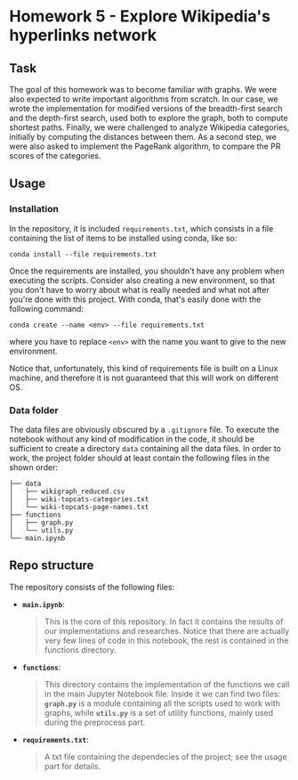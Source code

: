 # Homework 5 - Explore Wikipedia's hyperlinks network
## Task
The goal of this homework was to become familiar with graphs. We were also expected to write important algorithms from scratch. In our case, we wrote the implementation for modified versions of the breadth-first search and the depth-first search, used both to explore the graph, both to compute shortest paths. Finally, we were challenged to analyze Wikipedia categories, initially by computing the distances between them. As a second step, we were also asked to implement the PageRank algorithm, to compare the PR scores of the categories.
## Usage
### Installation
In the repository, it is included `requirements.txt`, which consists in a file containing the list of items to be installed using conda, like so:

`conda install --file requirements.txt`

Once the requirements are installed, you shouldn't have any problem when executing the scripts. Consider also creating a new environment, so that you don't have to worry about what is really needed and what not after you're done with this project. With conda, that's easily done with the following command:

`conda create --name <env> --file requirements.txt`

where you have to replace `<env>` with the name you want to give to the new environment.

Notice that, unfortunately, this kind of requirements file is built on a Linux machine, and therefore it is not guaranteed that this will work on different OS.
### Data folder
The data files are obviously obscured by a `.gitignore` file. To execute the notebook without any kind of modification in the code, it should be sufficient to create a directory `data` containing all the data files. In order to work, the project folder should at least contain the following files in the shown order:
```
├── data
│   ├── wikigraph_reduced.csv
│   ├── wiki-topcats-categories.txt
│   └── wiki-topcats-page-names.txt
├── functions
│   ├── graph.py
│   └── utils.py
└── main.ipynb
```

## Repo structure
The repository consists of the following files:
* __`main.ipynb`__:
    > This is the core of this repository. In fact it contains the results of our implementations and researches. Notice that there are actually very few lines of code in this notebook, the rest is contained in the functions directory.
* __`functions`__:
    > This directory contains the implementation of the functions we call in the main Jupyter Notebook file. Inside it we can find two files: __`graph.py`__ is a module containing all the scripts used to work with graphs, while __`utils.py`__ is a set of utility functions, mainly used during the preprocess part.
* __`requirements.txt`__:
    > A txt file containing the dependecies of the project; see the usage part for details.